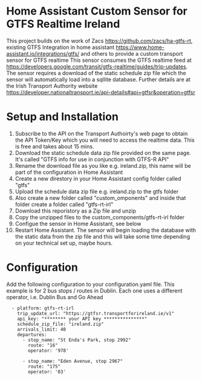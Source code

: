 # Home Assistant Custom Sensor for GTFS Realtime Ireland
This project builds on the work of Zacs https://github.com/zacs/ha-gtfs-rt, existing GTFS Integration in home assistant https://www.home-assistant.io/integrations/gtfs/ and others to provide a custom transport sensor for GTFS realtime  This sensor consumes the GTFS realtime feed at https://developers.google.com/transit/gtfs-realtime/guides/trip-updates. The sensor requires a download of the static schedule zip file which the sensor will automatically load into a sqllite database.   Further details are at the Irish Transport Authority website https://developer.nationaltransport.ie/api-details#api=gtfsr&operation=gtfsr

# Setup and Installation

1. Subscribe to the API on the Transport Authoirty's web page to obtain the API Token/Key which you will need to access the realtime data.  This is free and takes about 15 mins.
2. Download the static schedule data zip file provided on the same page.  It's called "GTFS info for use in conjunction with GTFS-R API"
3. Rename the download file as you like e.g. ireland.zip, this name will be part of the configuration in Home Assistant
4. Create a new direstory in your Home Assistant config folder called "gtfs"
5. Upload the schedule data zip file e.g. ireland.zip to the gtfs folder 
6. Also create a new folder called "custom_omponents" and inside that folder create a folder called "gtfs-rt-irl"
7. Download this reporistory as a Zip file and unzip
6. Copy the unzipped files to the custom_components/gtfs-rt-irl folder
7. Configue the sensor in Home Assistant, see below
8. Restart Home Assistant.   The sensor will begin loading the database with the static data from the zip file and this will take some time depending on your technical set up, maybe hours.

# Configuration

Add the following configuration to your configuration.yaml file.  This example is for 2 bus stops / routes in Dublin.  Each one uses a different operator, i.e. Dublin Bus and Go Ahead

```sensor:
  - platform: gtfs-rt-irl
    trip_update_url: "https://gtfsr.transportforireland.ie/v1"
    api_key: "******** your API key ***************"
    schedule_zip_file: "ireland.zip"
    arrivals_limit: 40
    departures:
      - stop_name: "St Enda's Park, stop 2992"
        route: "16"
        operator: '978'

      - stop_name: "Eden Avenue, stop 2967"
        route: "175"
        operator: '03'
```        
       
